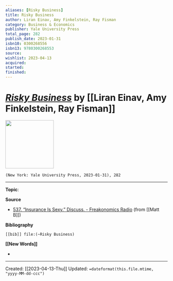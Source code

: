 ```yaml
---
aliases: [Risky Business]
title: Risky Business
author: Liran Einav, Amy Finkelstein, Ray Fisman
category: Business & Economics
publisher: Yale University Press
total_page: 282
publish_date: 2023-01-31
isbn10: 0300268556
isbn13: 9780300268553
source: 
wishlist: 2023-04-13
acquired: 
started: 
finished: 
---
```

# *[Risky Business]()* by [[Liran Einav, Amy Finkelstein, Ray Fisman]]

<img src="http://books.google.com/books/content?id=XJmeEAAAQBAJ&printsec=frontcover&img=1&zoom=1&edge=curl&source=gbs_api" width=150>

`(New York: Yale University Press, 2023-01-31), 282`



--- 
**Topic**: 

**Source**
- [537. “Insurance Is Sexy.” Discuss. - Freakonomics Radio](https://pca.st/ou6pqet2) (from [[Matt B]])

**Bibliography**

```query
[[bib]] file:(~Risky Business)
```
 

**[[New Words]]**

- 

---
Created: [[2023-04-13-Thu]]
Updated: `=dateformat(this.file.mtime, "yyyy-MM-dd-ccc")`